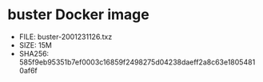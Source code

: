 # buster Docker image

* FILE: buster-2001231126.txz
* SIZE: 15M
* SHA256: 585f9eb95351b7ef0003c16859f2498275d04238daeff2a8c63e18054810af6f
